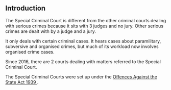 ##  Introduction

The Special Criminal Court is different from the other criminal courts dealing
with serious crimes because it sits with 3 judges and no jury. Other serious
crimes are dealt with by a judge and a jury.

It only deals with certain criminal cases. It hears cases about paramilitary,
subversive and organised crimes, but much of its workload now involves
organised crime cases.

Since 2016, there are 2 courts dealing with matters referred to the Special
Criminal Court.

The Special Criminal Courts were set up under the [ Offences Against the State
Act 1939 ](http://www.irishstatutebook.ie/eli/1939/act/13/enacted/en/html) .
